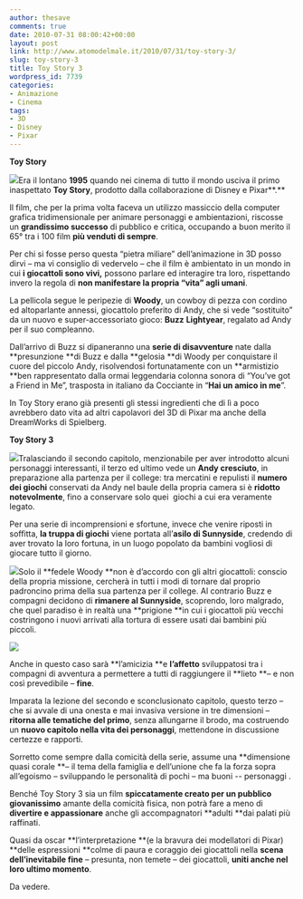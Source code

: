 ```yaml
---
author: thesave
comments: true
date: 2010-07-31 08:00:42+00:00
layout: post
link: http://www.atomodelmale.it/2010/07/31/toy-story-3/
slug: toy-story-3
title: Toy Story 3
wordpress_id: 7739
categories:
- Animazione
- Cinema
tags:
- 3D
- Disney
- Pixar
---
```


**Toy Story**

![](http://www.atomodelmale.it/wp-content/uploads/2010/07/toy_story_ver1-215x300.jpg)Era il lontano **1995** quando nei cinema di tutto il mondo usciva il primo inaspettato **Toy Story**, prodotto dalla collaborazione di Disney e Pixar**.**

Il film, che per la prima volta faceva un utilizzo massiccio della computer grafica tridimensionale per animare personaggi e ambientazioni, riscosse un **grandissimo successo** di pubblico e critica, occupando a buon merito il 65° tra i 100 film **più venduti di sempre**.

Per chi si fosse perso questa “pietra miliare” dell’animazione in 3D posso dirvi – ma vi consiglio di vedervelo – che il film è ambientato in un mondo in cui **i giocattoli sono vivi,** possono parlare ed interagire tra loro, rispettando invero la regola di **non manifestare la propria “vita” agli umani**.

La pellicola segue le peripezie di **Woody**, un cowboy di pezza con cordino ed altoparlante annessi, giocattolo preferito di Andy, che si vede “sostituito” da un nuovo e super-accessoriato gioco: **Buzz** **Lightyear**, regalato ad Andy per il suo compleanno.<!-- more -->

Dall’arrivo di Buzz si dipaneranno una **serie di disavventure** nate dalla **presunzione **di Buzz e dalla **gelosia **di Woody per conquistare il cuore del piccolo Andy, risolvendosi fortunatamente con un **armistizio **ben rappresentato dalla ormai leggendaria colonna sonora di “You’ve got a Friend in Me”, trasposta in italiano da Cocciante in “**Hai un amico in me**”.

In Toy Story erano già presenti gli stessi ingredienti che di lì a poco avrebbero dato vita ad altri capolavori del 3D di Pixar ma anche della DreamWorks di Spielberg.

**Toy Story 3**

![](http://www.atomodelmale.it/wp-content/uploads/2010/07/Toystory3-300x168.png)Tralasciando il secondo capitolo, menzionabile per aver introdotto alcuni personaggi interessanti, il terzo ed ultimo vede un **Andy cresciuto**, in preparazione alla partenza per il college: tra mercatini e repulisti il **numero dei giochi** conservati da Andy nel baule della propria camera si è **ridotto notevolmente**, fino a conservare solo quei  giochi a cui era veramente legato.

Per una serie di incomprensioni e sfortune, invece che venire riposti in soffitta, **la truppa di giochi** viene portata all’**asilo di Sunnyside**, credendo di aver trovato la loro fortuna, in un luogo popolato da bambini vogliosi di giocare tutto il giorno.

![](http://www.atomodelmale.it/wp-content/uploads/2010/07/Toy_Story03-300x168.jpg)Solo il **fedele Woody **non è d’accordo con gli altri giocattoli: conscio della propria missione, cercherà in tutti i modi di tornare dal proprio padroncino prima della sua partenza per il college. Al contrario Buzz e compagni decidono di **rimanere al Sunnyside**, scoprendo, loro malgrado, che quel paradiso è in realtà una **prigione **in cui i giocattoli più vecchi costringono i nuovi arrivati alla tortura di essere usati dai bambini più piccoli.

![](http://www.atomodelmale.it/wp-content/uploads/2010/07/ToyStory03-211x300.jpg)

Anche in questo caso sarà **l’amicizia **e **l’affetto** sviluppatosi tra i compagni di avventura a permettere a tutti di raggiungere il **lieto **– e non così prevedibile – **fine**.

Imparata la lezione del secondo e sconclusionato capitolo, questo terzo – che si avvale di una onesta e mai invasiva versione in tre dimensioni – **ritorna alle tematiche del primo**, senza allungarne il brodo, ma costruendo un **nuovo capitolo nella vita dei personaggi**, mettendone in discussione certezze e rapporti.

Sorretto come sempre dalla comicità della serie, assume una **dimensione quasi corale **– il tema della famiglia e dell’unione che fa la forza sopra all’egoismo – sviluppando le personalità di pochi – ma buoni -- personaggi .

Benché Toy Story 3 sia un film **spiccatamente creato per un pubblico giovanissimo** amante della comicità fisica, non potrà fare a meno di **divertire e appassionare** anche gli accompagnatori **adulti **dai palati più raffinati.

Quasi da oscar **l’interpretazione **(e la bravura dei modellatori di Pixar) **delle espressioni **colme di paura e coraggio dei giocattoli nella **scena dell’inevitabile fine** – presunta, non temete – dei giocattoli, **uniti anche nel loro ultimo momento**.

Da vedere.
